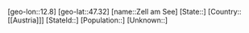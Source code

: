 ﻿---
location: [47.32,12.8]
type: City
tags:
- geo/City


SpocWebEntityId: 35804
isDeleted: false
confidential: public

---
[geo-lon::12.8]
[geo-lat::47.32]
[name::Zell am See]
[State::]
[Country::[[Austria]]]
[StateId::]
[Population::]
[Unknown::]

